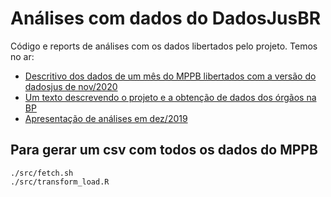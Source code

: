 # Análises com dados do DadosJusBR

Código e reports de análises com os dados libertados pelo projeto. Temos no ar: 

  * [Descritivo dos dados de um mês do MPPB libertados com a versão do dadosjus de nov/2020](https://dadosjusbr.github.io/analises/relatorio-ago-2020.html)
  * [Um texto descrevendo o projeto e a obtenção de dados dos órgãos na BP](https://dadosjusbr.github.io/analises/relatorio.html)
  * [Apresentação de análises em dez/2019](https://dadosjusbr.github.io/analises/index.html)

## Para gerar um csv com todos os dados do MPPB

```
./src/fetch.sh
./src/transform_load.R
```
